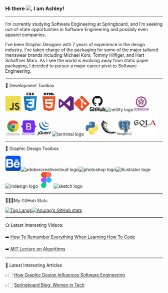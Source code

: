 ### Hi there <img src="https://media.giphy.com/media/KEexxjxK16lBoE162o/giphy.gif" width="70px">, I am Ashley!
---
I’m currently studying Software Engineering at Springboard, and I’m seeking out-of-state opportunities in Software Engineering and possibly even apparel companies.

I’ve been Graphic Designer with 7 years of experience in the design industry. I’ve taken charge of the packaging for some of the major tailored menswear brands including Michael Kors, Tommy Hilfiger, and Hart Schaffner Marx. As I see the world is evolving away from static paper packaging, I decided to pursue a major career pivot to Software Engineering.

---

🧰 Development Toolbox 

<img src="https://github.com/devicons/devicon/blob/master/icons/javascript/javascript-original.svg" alt="JavaScript logo" width="50" height="50" /><img src="https://github.com/devicons/devicon/blob/master/icons/css3/css3-original-wordmark.svg" alt="CSS logo" width="60" height="60" /><img src="https://github.com/devicons/devicon/blob/master/icons/html5/html5-original-wordmark.svg" alt="HTML5 logo" width="60" height="60" /><img src="https://github.com/devicons/devicon/blob/master/icons/visualstudio/visualstudio-plain.svg" alt="VS logo" width="50" height="50" /><img src="https://github.com/devicons/devicon/blob/master/icons/git/git-original.svg" alt="git logo" width="50" height="50" /><img src="https://github.com/devicons/devicon/blob/master/icons/github/github-original-wordmark.svg" alt="github logo" width="50" height="50" /><img src="https://cdn.worldvectorlogo.com/logos/netlify.svg" alt="netlify logo" width="50" height="50" /><img src="https://github.com/devicons/devicon/blob/master/icons/jasmine/jasmine-plain-wordmark.svg" alt="jasmine logo" width="50" height="50" /><img src="https://github.com/devicons/devicon/blob/master/icons/chrome/chrome-original-wordmark.svg" alt="chrome logo" width="50" height="50" /><img src="https://github.com/devicons/devicon/blob/master/icons/bootstrap/bootstrap-plain-wordmark.svg" alt="bootstrap logo" width="50" height="50" /><img src="https://github.com/devicons/devicon/blob/master/icons/jquery/jquery-original-wordmark.svg" alt="jquery logo" width="50" height="50" /><img src="https://cdn.worldvectorlogo.com/logos/terminal-1.svg" alt="terminal logo" width="50" height="50" /><img src="https://github.com/devicons/devicon/blob/master/icons/python/python-original.svg" alt="python logo" width="50" height="50" /><img src="https://github.com/devicons/devicon/blob/master/icons/flask/flask-original.svg" alt="flask logo" width="55" height="55" /><img src="https://github.com/devicons/devicon/blob/master/icons/postgresql/postgresql-original-wordmark.svg" alt="postgresql logo" width="50" height="50" /><img src="https://github.com/devicons/devicon/blob/master/icons/sqlalchemy/sqlalchemy-original.svg" alt="sqlalchemy logo" width="80" height="75" />

---

🧰 Graphic Design Toolbox 

<img src="https://github.com/devicons/devicon/blob/master/icons/behance/behance-original.svg" alt="Behance logo" width="50" height="50" /><img src="https://cdn.worldvectorlogo.com/logos/adobe-creative-cloud-cc.svg" alt="adobercreativecloud logo" width="50" height="50" /><img src="https://cdn.worldvectorlogo.com/logos/photoshop-cc.svg" alt="photoshop logo" width="50" height="50" /><img src="https://cdn.worldvectorlogo.com/logos/adobe-illustrator-cc.svg" alt="illustrator logo" width="50" height="50" /><img src="https://cdn.worldvectorlogo.com/logos/indesign-cc.svg" alt="indesign logo" width="50" height="50" /><img src="https://github.com/devicons/devicon/blob/master/icons/figma/figma-original.svg" alt="figma logo" width="50" height="50" /><img src="https://cdn.worldvectorlogo.com/logos/sketch-2.svg" alt="sketch logo" width="50" height="50" />

---

👩🏻‍💻My GitHub Stats

[![Top Langs](https://github-readme-stats.vercel.app/api/top-langs/?username=ashleynd&theme=radical)](https://github.com/ashleynd/github-readme-stats)[![Anurag's GitHub stats](https://github-readme-stats.vercel.app/api?username=ashleynd&theme=outrun)](https://github.com/ashleynd/github-readme-stats)

---

📺 Latest Interesting Videos:

➡️ [How To Remember Everything When Learning How To Code](https://www.youtube.com/watch?v=RpQDgSpS3RI)

➡️ [MIT Lecture on Algorithms](https://ocw.mit.edu/courses/electrical-engineering-and-computer-science/6-006-introduction-to-algorithms-fall-2011/lecture-videos/lecture-1-algorithmic-thinking-peak-finding/)

---

📖 Latest Interesting Articles

👉🏻 [How Graphic Design Influences Software Engineering](https://inkbotdesign.medium.com/how-graphic-design-influences-software-engineering-e2b13268145)

👉🏻 [Springboard Blog: Women in Tech](https://www.springboard.com/blog/women-in-tech-stem-gender-gap/)


<!--
**ashleynd/ashleynd** is a ✨ _special_ ✨ repository because its `README.md` (this file) appears on your GitHub profile.

Here are some ideas to get you started:

- 🔭 I’m currently working on ...
- 🌱 I’m currently learning ...
- 👯 I’m looking to collaborate on ...
- 🤔 I’m looking for help with ...
- 💬 Ask me about ...
- 📫 How to reach me: ...
- 😄 Pronouns: ...
- ⚡ Fun fact: ...
-->
